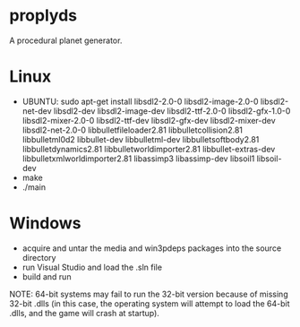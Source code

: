 proplyds
========

A procedural planet generator.


Linux
=====

- UBUNTU: sudo apt-get install libsdl2-2.0-0 libsdl2-image-2.0-0 libsdl2-net-dev libsdl2-dev libsdl2-image-dev libsdl2-ttf-2.0-0 libsdl2-gfx-1.0-0 libsdl2-mixer-2.0-0 libsdl2-ttf-dev libsdl2-gfx-dev libsdl2-mixer-dev libsdl2-net-2.0-0 libbulletfileloader2.81 libbulletcollision2.81 libbulletml0d2 libbullet-dev libbulletml-dev libbulletsoftbody2.81 libbulletdynamics2.81 libbulletworldimporter2.81 libbullet-extras-dev libbulletxmlworldimporter2.81 libassimp3 libassimp-dev libsoil1 libsoil-dev
- make
- ./main


Windows
=======

- acquire and untar the media and win3pdeps packages into the source directory
- run Visual Studio and load the .sln file
- build and run

NOTE: 64-bit systems may fail to run the 32-bit version because of missing 32-bit .dlls (in this case, the operating system will attempt to load the 64-bit .dlls, and the game will crash at startup).

